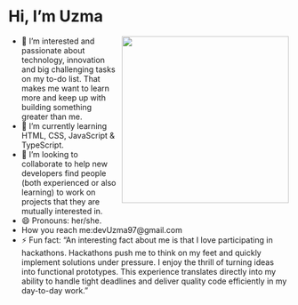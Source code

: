  <body style=background-color="purple">
 <h1>Hi, I’m Uzma </h1>
<img src="https://i.pinimg.com/736x/c9/dd/ab/c9ddababf2bc1ef62a0ccad6836712c8.jpg"  align= "right"  height="300" width="300";> 
    <ul>
        <li>👀 I’m interested and passionate about technology, innovation and big challenging tasks on my to-do list.
  That makes me want to learn more and keep up with building something greater than me.</li>
        <li>🌱 I’m currently learning HTML, CSS, JavaScript & TypeScript.</li>
        <li>💞️ I’m looking to collaborate to help new developers find people (both experienced or also learning) 
 to work on projects that they are mutually interested in.</li>
        <li>😄 Pronouns: her/she.</li>
        <li>How you reach me:devUzma97@gmail.com</li>
        <li>⚡ Fun fact: “An interesting fact about me is that I love participating in hackathons. 
 Hackathons push me to think on my feet and quickly implement solutions under pressure. 
 I enjoy the thrill of turning ideas into functional prototypes. This experience translates directly into 
  my ability to handle tight deadlines and deliver quality code efficiently in my day-to-day work.”</li>
    </ul>
</body>
<!---
UzmaTahir97/UzmaTahir97 is a ✨ special ✨ repository because its `README.md` (this file) appears on your GitHub profile.
You can click the Preview link to take a look at your changes.
--->
